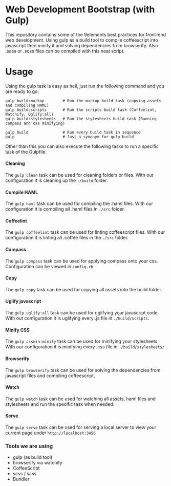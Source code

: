 # Web Development Bootstrap (with Gulp)

This repository contains some of the 9elements best practices for front-end web development. Using gulp as a build tool to compile coffeescript into javascript then minify it and solving dependencies from browserify. Also .sass or .scss files can be compiled with this neat script.

# Usage

Using the gulp task is easy as hell, just run the following command and you are ready to go:

```
gulp build:markup        # Run the markup build task (copying assets and compiling HAML)
gulp build:scripts       # Run the scripts build task (Coffeelint, Watchify, Uglify:all)
gulp build:stylesheets   # Run the stylesheets build task (Running compass and css minifying)

gulp build               # Run every build task in sequence
gulp                     # Just a synonym for gulp build
```

Other than this you can also execute the following tasks to run a specific task of the Gulpfile.

#### Cleaning

The `gulp clean` task can be used for cleaning folders or files. With our configuration it is cleaning up the `./build` folder.

#### Compile HAML

The `gulp haml` task can be used for compiling the .haml files. With our configuration it is compiling all .haml files in  `./src` folder.

#### Coffeelint

The `gulp coffeelint` task can be used for linting coffeescript files. With our configuration it is linting all .coffee files in the `./src` folder.

#### Compass

The `gulp compass` task can be used for applying compass onto your css. Configuration can be viewed in `config.rb`

#### Copy

The `gulp copy` task can be used for copying all assets into the build folder.

#### Uglify javascript

The `gulp uglify:all` task can be used for uglifying your javascript code. With out configuration it is uglifying every .js file in `./build/scripts`.

#### Minify CSS

The `gulp cssmin:minify` task can be used for minifying your stylesheets. With our configuration it is minifying every .css file in `./build/stylesheets/`

#### Browserify

The `gulp browserify` task can be used for solving the dependencies from javascript files and compiling coffeescript.

#### Watch

The `gulp watch` task can be used for watching all assets, haml files and stylesheets and run the specific task when needed.

#### Serve

The `gulp serve` task can be used for serving a local server to view your current page under `http://localhost:3456`


### Tools we are using

  - gulp (as build tool)
  - browserify via watchify
  - CoffeeScript
  - scss / sass
  - Bundler
